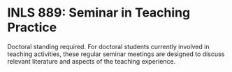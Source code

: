 # INLS 889: Seminar in Teaching Practice

Doctoral standing required. For doctoral students currently involved in teaching activities, these regular seminar meetings are designed to discuss relevant literature and aspects of the teaching experience.